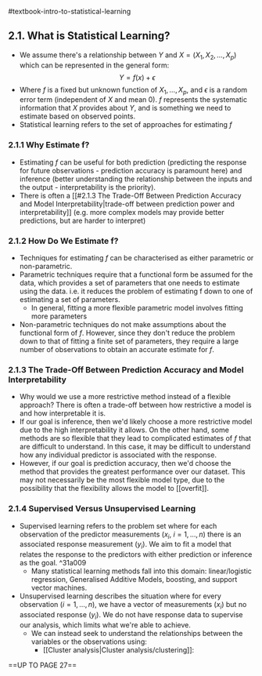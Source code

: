 #textbook-intro-to-statistical-learning

## 2.1. What is Statistical Learning?

- We assume there's a relationship between $Y$ and $X = (X_1, X_2, \dots, X_p)$ which can be represented in the general form:
$$Y = f(x) + \epsilon$$
- Where $f$ is a fixed but unknown function of $X_1, \dots, X_p$, and $\epsilon$ is a random error term (independent of $X$ and mean 0). $f$ represents the systematic information that $X$ provides about $Y$, and is something we need to estimate based on observed points.
- Statistical learning refers to the set of approaches for estimating $f$

### 2.1.1 Why Estimate f?

- Estimating $f$ can be useful for both prediction (predicting the response for future observations - prediction accuracy is paramount here) and inference (better understanding the relationship between the inputs and the output - interpretability is the priority).
- There is often a [[#2.1.3 The Trade-Off Between Prediction Accuracy and Model Interpretability|trade-off between prediction power and interpretability]] (e.g. more complex models may provide better predictions, but are harder to interpret)

### 2.1.2 How Do We Estimate f?

- Techniques for estimating $f$ can be characterised as either parametric or non-parametric.
- Parametric techniques require that a functional form be assumed for the data, which provides a set of parameters that one needs to estimate using the data. i.e. it reduces the problem of estimating f down to one of estimating a set of parameters.
	- In general, fitting a more flexible parametric model involves fitting more parameters
- Non-parametric techniques do not make assumptions about the functional form of $f$. However, since they don't reduce the problem down to that of fitting a finite set of parameters, they require a large number of observations to obtain an accurate estimate for $f$.

### 2.1.3 The Trade-Off Between Prediction Accuracy and Model Interpretability

- Why would we use a more restrictive method instead of a flexible approach? There is often a trade-off between how restrictive a model is and how interpretable it is.
- If our goal is inference, then we'd likely choose a more restrictive model due to the high interpretability it allows. On the other hand, some methods are so flexible that they lead to complicated estimates of $f$ that are difficult to understand. In this case, it may be difficult to understand how any individual predictor is associated with the response. 
- However, if our goal is prediction accuracy, then we'd choose the method that provides the greatest performance over our dataset. This may not necessarily be the most flexible model type, due to the possibility that the flexibility allows the model to [[overfit]].

### 2.1.4 Supervised Versus Unsupervised Learning

- Supervised learning refers to the problem set where for each observation of the predictor measurements ($x_i$, $i=1,\dots,n$) there is an associated response measurement ($y_i$). We aim to fit a model that relates the response to the predictors with either prediction or inference as the goal. ^31a009
	- Many statistical learning methods fall into this domain: linear/logistic regression, Generalised Additive Models, boosting, and support vector machines.
- Unsupervised learning describes the situation where for every observation ($i=1,\dots,n$), we have a vector of measurements ($x_i$) but no associated response ($y_i$). We do not have response data to supervise our analysis, which limits what we're able to achieve.
	- We can instead seek to understand the relationships between the variables or the observations using:
		- [[Cluster analysis|Cluster analysis/clustering]]: 

==UP TO PAGE 27==